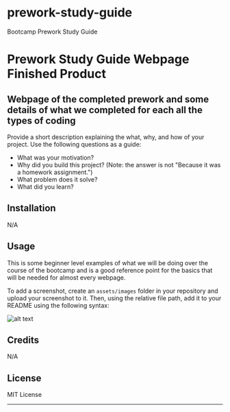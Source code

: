 # prework-study-guide
Bootcamp Prework Study Guide
# Prework Study Guide Webpage Finished Product

## Webpage of the completed prework and some details of what we completed for each all the types of coding

Provide a short description explaining the what, why, and how of your project. Use the following questions as a guide:

- What was your motivation?
- Why did you build this project? (Note: the answer is not "Because it was a homework assignment.")
- What problem does it solve?
- What did you learn?

## Installation

N/A

## Usage

This is some beginner level examples of what we will be doing over the course of the bootcamp and is a good reference point for the basics that will be needed for almost every webpage.

To add a screenshot, create an `assets/images` folder in your repository and upload your screenshot to it. Then, using the relative file path, add it to your README using the following syntax:

![alt text](assets/images/screenshot.png)

## Credits

N/A

## License

MIT License

---